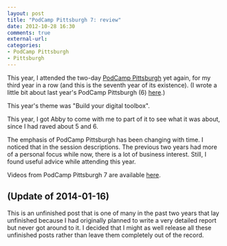 ```yaml
---
layout: post
title: "PodCamp Pittsburgh 7: review"
date: 2012-10-28 16:30
comments: true
external-url: 
categories: 
- PodCamp Pittsburgh
- Pittsburgh
---
```

This year, I attended the two-day [PodCamp Pittsburgh](http://www.podcamppittsburgh.com/) yet again, for my third year in a row (and this is the seventh year of its existence). (I wrote a little bit about last year's PodCamp Pittsburgh (6) [here](/blog/2011/10/21/one-month-anniversary-of-my-blog/).)

This year's theme was "Build your digital toolbox".

This year, I got Abby to come with me to part of it to see what it was about, since I had raved about 5 and 6.

The emphasis of PodCamp Pittsburgh has been changing with time. I noticed that in the session descriptions. The previous two years had more of a personal focus while now, there is a lot of business interest. Still, I found useful advice while attending this year.

Videos from PodCamp Pittsburgh 7 are available [here](http://www.youtube.com/playlist?list=PLS4FjD4nMvYNjjHGK1j2lFs3DUnfEurtR).

## (Update of 2014-01-16)

This is an unfinished post that is one of many in the past two years that lay unfinished because I had originally planned to write a very detailed report but never got around to it. I decided that I might as well release all these unfinished posts rather than leave them completely out of the record.
